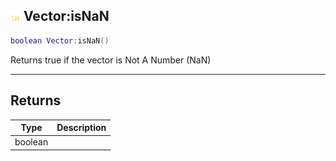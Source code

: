 ## ![shared](.gitbook/assets/shared.png) Vector:isNaN


```lua
boolean Vector:isNaN()
```

Returns true if the vector is Not A Number (NaN)



------
## Returns

| Type | Description |
| ---- | ----------: |
| boolean |  |

